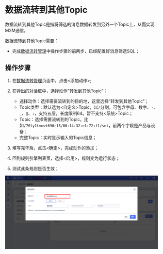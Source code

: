# 数据流转到其他Topic
数据流转到其他Topic是指将筛选的消息数据转发到另外一个Topic上，从而实现M2M通信。

数据流转到其他Topic需要：
- 完成[数据流转管理](uiot-core/console_guide/ruleengine/data_forwarding)中操作步骤的前两步，已经配置好消息筛选SQL；


## 操作步骤
1. 在[数据流转管理](uiot-core/console_guide/ruleengine/data_forwarding)页面中，点击<添加动作>;
2. 在弹出的对话框中，选择动作"转发到其他Topic"；

   - 选择动作：选择需要流转到的目的地，这里选择“转发到其他Topic”；
   - Topic类型：默认选为<自定义>Topic，以`/`分割，可包含字母、数字、`-`、`_`、`@`、`:`，支持五层，长度限制64。暂不支持<系统>Topic；
   - Topic：选择需要流转到的Topic，比如`/70ly1tvowt696r15/00:14:32:e1:72:f1/set`，前两个字段是产品与设备；
   - 完整Topic：实时显示输入的Topic信息；
   
3. 填写完毕后，点击<确定>，完成动作的添加；
4. 回到规则引擎列表页，选择<启用>，规则变为运行状态；
5. 测试此条规则是否生效；

![转发到其他Topic](/images/转发到其他Topic.png)

